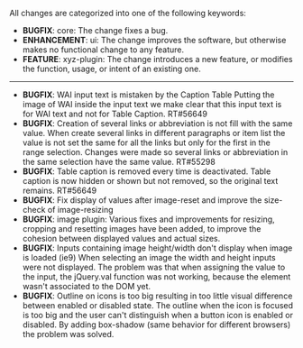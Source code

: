 All changes are categorized into one of the following keywords:

- **BUGFIX**:      core: The change fixes a bug.
- **ENHANCEMENT**: ui: The change improves the software, but otherwise makes no
                   functional change to any feature.
- **FEATURE**:     xyz-plugin: The change introduces a new feature, or modifies the function,
                   usage, or intent of an existing one.

----

- **BUGFIX**: WAI input text is mistaken by the Caption Table
              Putting the image of WAI inside the input text we make clear that this
              input text is for WAI text and not for Table Caption. RT#56649
- **BUGFIX**: Creation of several links or abbreviation is not fill with the same value.
              When create several links in different paragraphs or item list
              the value is not set the same for all the links but only for the first
              in the range selection.
              Changes were made so several links or abbreviation in the same selection
              have the same value. RT#55298
- **BUGFIX**: Table caption is removed every time is deactivated.
              Table caption is now hidden or shown but not removed,
              so the original text remains. RT#56649
- **BUGFIX**: Fix display of values after image-reset and improve the
              size-check of image-resizing
- **BUGFIX**: image plugin: Various fixes and improvements for resizing, cropping and resetting images have been added, 
              to improve the cohesion between displayed values and actual sizes.
- **BUGFIX**: Inputs containing image height/width don't display when image is loaded (ie9)
              When selecting an image the width and height inputs were not displayed.
              The problem was that when assigning the value to the input, the jQuery.val function was not
              working, because the element wasn't associated to the DOM yet.
- **BUGFIX**: Outline on icons is too big resulting in too little visual difference between enabled or disabled state.
              The outline when the icon is focused is too big and the user can't distinguish when a button
              icon is enabled or disabled. By adding box-shadow (same behavior for different browsers)
              the problem was solved.